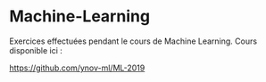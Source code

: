 # Machine-Learning

Exercices effectuées pendant le cours de Machine Learning. Cours disponible ici :

https://github.com/ynov-ml/ML-2019
